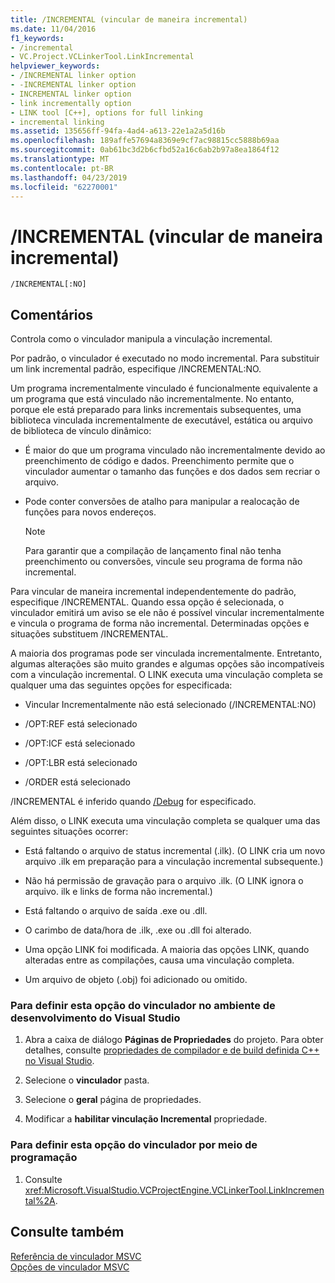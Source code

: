 ```yaml
---
title: /INCREMENTAL (vincular de maneira incremental)
ms.date: 11/04/2016
f1_keywords:
- /incremental
- VC.Project.VCLinkerTool.LinkIncremental
helpviewer_keywords:
- /INCREMENTAL linker option
- -INCREMENTAL linker option
- INCREMENTAL linker option
- link incrementally option
- LINK tool [C++], options for full linking
- incremental linking
ms.assetid: 135656ff-94fa-4ad4-a613-22e1a2a5d16b
ms.openlocfilehash: 189affe57694a8369e9cf7ac98815cc5888b69aa
ms.sourcegitcommit: 0ab61bc3d2b6cfbd52a16c6ab2b97a8ea1864f12
ms.translationtype: MT
ms.contentlocale: pt-BR
ms.lasthandoff: 04/23/2019
ms.locfileid: "62270001"
---
```

# <a name="incremental-link-incrementally"></a>/INCREMENTAL (vincular de maneira incremental)

```
/INCREMENTAL[:NO]
```

## <a name="remarks"></a>Comentários

Controla como o vinculador manipula a vinculação incremental.

Por padrão, o vinculador é executado no modo incremental. Para substituir um link incremental padrão, especifique /INCREMENTAL:NO.

Um programa incrementalmente vinculado é funcionalmente equivalente a um programa que está vinculado não incrementalmente. No entanto, porque ele está preparado para links incrementais subsequentes, uma biblioteca vinculada incrementalmente de executável, estática ou arquivo de biblioteca de vínculo dinâmico:

- É maior do que um programa vinculado não incrementalmente devido ao preenchimento de código e dados. Preenchimento permite que o vinculador aumentar o tamanho das funções e dos dados sem recriar o arquivo.

- Pode conter conversões de atalho para manipular a realocação de funções para novos endereços.

   > [!NOTE]
   > Para garantir que a compilação de lançamento final não tenha preenchimento ou conversões, vincule seu programa de forma não incremental.

Para vincular de maneira incremental independentemente do padrão, especifique /INCREMENTAL. Quando essa opção é selecionada, o vinculador emitirá um aviso se ele não é possível vincular incrementalmente e vincula o programa de forma não incremental. Determinadas opções e situações substituem /INCREMENTAL.

A maioria dos programas pode ser vinculada incrementalmente. Entretanto, algumas alterações são muito grandes e algumas opções são incompatíveis com a vinculação incremental. O LINK executa uma vinculação completa se qualquer uma das seguintes opções for especificada:

- Vincular Incrementalmente não está selecionado (/INCREMENTAL:NO)

- /OPT:REF está selecionado

- /OPT:ICF está selecionado

- /OPT:LBR está selecionado

- /ORDER está selecionado

/INCREMENTAL é inferido quando [/Debug](debug-generate-debug-info.md) for especificado.

Além disso, o LINK executa uma vinculação completa se qualquer uma das seguintes situações ocorrer:

- Está faltando o arquivo de status incremental (.ilk). (O LINK cria um novo arquivo .ilk em preparação para a vinculação incremental subsequente.)

- Não há permissão de gravação para o arquivo .ilk. (O LINK ignora o arquivo. ilk e links de forma não incremental.)

- Está faltando o arquivo de saída .exe ou .dll.

- O carimbo de data/hora de .ilk, .exe ou .dll foi alterado.

- Uma opção LINK foi modificada. A maioria das opções LINK, quando alteradas entre as compilações, causa uma vinculação completa.

- Um arquivo de objeto (.obj) foi adicionado ou omitido.

### <a name="to-set-this-linker-option-in-the-visual-studio-development-environment"></a>Para definir esta opção do vinculador no ambiente de desenvolvimento do Visual Studio

1. Abra a caixa de diálogo **Páginas de Propriedades** do projeto. Para obter detalhes, consulte [propriedades de compilador e de build definida C++ no Visual Studio](../working-with-project-properties.md).

1. Selecione o **vinculador** pasta.

1. Selecione o **geral** página de propriedades.

1. Modificar a **habilitar vinculação Incremental** propriedade.

### <a name="to-set-this-linker-option-programmatically"></a>Para definir esta opção do vinculador por meio de programação

1. Consulte <xref:Microsoft.VisualStudio.VCProjectEngine.VCLinkerTool.LinkIncremental%2A>.

## <a name="see-also"></a>Consulte também

[Referência de vinculador MSVC](linking.md)<br/>
[Opções de vinculador MSVC](linker-options.md)
